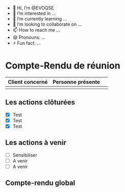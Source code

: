- 👋 Hi, I’m @EVOQSE
- 👀 I’m interested in ...
- 🌱 I’m currently learning ...
- 💞️ I’m looking to collaborate on ...
- 📫 How to reach me ...
- 😄 Pronouns: ...
- ⚡ Fun fact: ...
# Compte-Rendu de réunion
|Client concerné  | Personne présente |  |
|:--|:--|:--|
|  |  |  |

## Les actions clôturées
- [x] Test
- [x] Test
- [x] Test
## Les actions à venir 
- [ ] Sensibiliser
- [ ] A venir
- [ ] A venir
## Compte-rendu global



<!---
EVOQSE/EVOQSE is a ✨ special ✨ repository because its `README.md` (this file) appears on your GitHub profile.
You can click the Preview link to take a look at your changes.
--->
